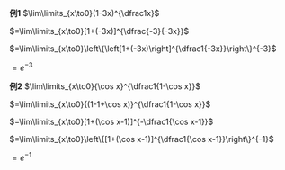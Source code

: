 **例1**
$\lim\limits_{x\to0}(1-3x)^{\dfrac1x}$

$=\lim\limits_{x\to0}[1+(-3x)]^{\dfrac{-3}{-3x}}$

$=\lim\limits_{x\to0}\left\{\left[1+(-3x)\right]^{\dfrac1{-3x}}\right\}^{-3}$

$=e^{-3}$

**例2**
$\lim\limits_{x\to0}{\cos x}^{\dfrac1{1-\cos x}}$

$=\lim\limits_{x\to0}{(1-1+\cos x)}^{\dfrac1{1-\cos x}}$

$=\lim\limits_{x\to0}[1+(\cos x-1)]^{-\dfrac1{\cos x-1}}$

$=\lim\limits_{x\to0}\left\{[1+(\cos x-1)]^{\dfrac1{\cos x-1}}\right\}^{-1}$

$=e^{-1}$

